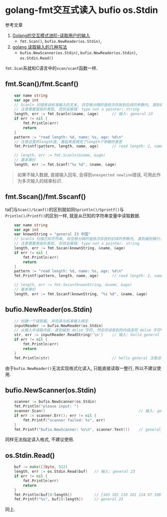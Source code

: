 # golang-fmt交互式读入 bufio os.Stdin

参考文章

1. [Golang的交互模式进阶-读取用户的输入](https://www.cnblogs.com/yinzhengjie/p/7798498.html)
	- `fmt.Scan()`, `bufio.NewReader(os.Stdin)`, 
2. [golang 读取输入的几种写法](https://blog.csdn.net/wangxinwen/article/details/85040126)
	- `bufio.NewScanner(os.Stdin)`, `bufio.NewReader(os.Stdin)`, `os.Stdin.Read()`

`fmt.Scan`系就和C语言中的`scan/scanf`函数一样.

## fmt.Scan()/fmt.Scanf()

```go
	var name string
	var age int
	// Scanln 扫描来自标准输入的文本, 将空格分隔的值依次存放到后续的参数内, 直到碰到换行.
	// 注意需要是指针类型, 否则会报错: type not a pointer: string
	length, err := fmt.Scanln(&name, &age) 		// 输入: general 23
	if err != nil {
		fmt.Println(err)
		return
	}
	pattern := "read length: %d, name: %s, age: %d\n"
	// 注意这里的length值, 看起来是填充了length个参数的意思
	fmt.Printf(pattern, length, name, age) 		// read length: 2, name: general, age: 23
```

```go
	// length, err := fmt.Scanln(&name, &age)
	// 基本等价
	length, err := fmt.Scanf("%s %d", &name, &age)
```

> 如果不输入数据, 直接输入回车, 会得到`unexpected newline`错误, 可用此作为多次输入的结束标识.

## fmt.Sscan()/fmt.Sscanf()

ta们与`Scan()/Scanf()`的区别就如同`Sprintln()/Sprintf()`与`Println()/Printf()`的区别一样, 就是从已知的字符串变量中读取数据.

```go
	var name string
	var age int
	var knownString = "general 23 中国"
	// Scanln 扫描已知字符串, 将空格分隔的值依次存放到后续的参数内, 直到碰到换行. 多余的内容会忽略.
	// 注意需要是指针类型, 否则会报错: type not a pointer: string
	length, err := fmt.Sscan(knownString, &name, &age)
	if err != nil {
		fmt.Println(err)
		return
	}
	pattern := "read length: %d, name: %s, age: %d\n"
	fmt.Printf(pattern, length, name, age) 		// read length: 2, name: general, age: 23
```

```go
	// length, err := fmt.Sscan(knownString, &name, &age)
	// 基本等价
	length, err := fmt.Sscanf(knownString, "%s %d", &name, &age)
```

## bufio.NewReader(os.Stdin)

```go
	// 创建一个读取器, 并将其与标准输入绑定
	inputReader := bufio.NewReader(os.Stdin)
	// 从输入中读取内容, 直到碰到 delim 字符, 然后将读取到的内容连同 delim 字符**一起放到缓冲区**
	str, err := inputReader.ReadString('\n')	// 输入: hello general
	if err != nil {
		fmt.Println(err)
		return
	}
	fmt.Println(str)							// hello general 注意这个字符串里包含了换行符
```

由于`bufio.NewReader()`无法实现格式化读入, 只能直接读取一整行, 所以不建议使用.

## bufio.NewScanner(os.Stdin)

```go
	scanner := bufio.NewScanner(os.Stdin)
	fmt.Println("please input: ")
	scanner.Scan()											// 输入: general 23
	if err := scanner.Err(); err != nil {
		fmt.Printf("scanner failed: %s", err)
	}
	fmt.Printf("bufio.NewScanner: %s\n", scanner.Text())	// general 23
```

同样无法指定读入格式, 不建议使用.

## os.Stdin.Read()

```go
	buf := make([]byte, 512)
	length, err := os.Stdin.Read(buf)	// 输入: general 23
	if err != nil {
		fmt.Println(err)
		return
	}
	fmt.Println(buf[0:length]) 			// [103 101 110 101 114 97 108 32 50 51 10]
	fmt.Printf("%s", buf[0:length]) 	// general 23
```

同上.
